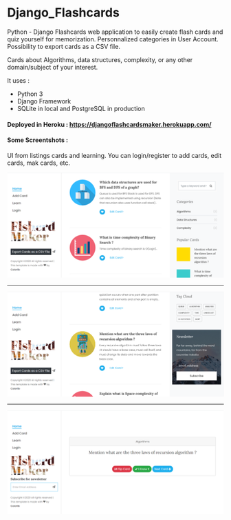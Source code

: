 # Django_Flashcards
Python - Django Flashcards web application to easily create flash cards and quiz yourself for memorization. Personnalized categories in User Account. Possibility to export cards as a CSV file.

Cards about Algorithms, data structures, complexity, or any other domain/subject of your interest.

It uses :
 - Python 3
 - Django Framework
 - SQLite in local and PostgreSQL in production
 
 #### Deployed in Heroku : https://djangoflashcardsmaker.herokuapp.com/

#### Some Screentshots : 

UI from listings cards and learning. You can login/register to add cards, edit cards, mak cards, etc. 

<img src="https://github.com/GitTeaching/Django_Flashcards/blob/master/Django_Flashcards/static/images/Screenshot%201.png" width="700">

---------------------------------------------------------------------------------------------------------------------------------------

<img src="https://github.com/GitTeaching/Django_Flashcards/blob/master/Django_Flashcards/static/images/Screenshot%202.png" width="700">

---------------------------------------------------------------------------------------------------------------------------------------

<img src="https://github.com/GitTeaching/Django_Flashcards/blob/master/Django_Flashcards/static/images/Screenshot%203.png" width="700">
